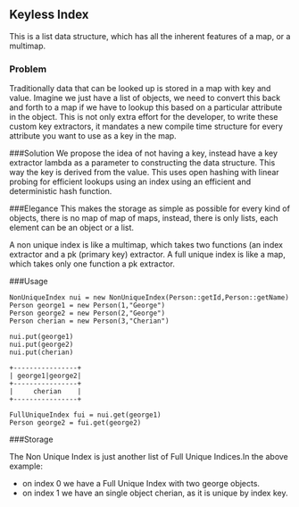 Keyless Index
------------------------------

This is a list data structure, which has all the inherent features of a map, or a multimap.

### Problem
Traditionally data that can be looked up is stored in a map with key and value. Imagine we just have a list of objects, we need to convert this back and forth to a map if we have to lookup this based on a particular attribute in the object.
This is not only extra effort for the developer, to write these custom key extractors, it mandates a new compile time structure for every attribute you want to use as a key in the map.

###Solution
We propose the idea of not having a key, instead have a key extractor lambda as a parameter to constructing the data structure. This way the key is derived from the value.
This uses open hashing with linear probing for efficient lookups using an index using an efficient and deterministic hash function.

###Elegance
This makes the storage as simple as possible for every kind of objects, there is no map of map of maps, instead, there is only lists, each element can be an object or a list.

A non unique index is like a multimap, which takes two functions (an index extractor and a pk (primary key) extractor.
A full unique index is like a map, which takes only one function a pk extractor.



###Usage

    NonUniqueIndex nui = new NonUniqueIndex(Person::getId,Person::getName)
    Person george1 = new Person(1,"George")
    Person george2 = new Person(2,"George")
    Person cherian = new Person(3,"Cherian")

    nui.put(george1)
    nui.put(george2)
    nui.put(cherian)

    +----------------+
    | george1|george2|
    +----------------+
    |     cherian    |
    +----------------+

    FullUniqueIndex fui = nui.get(george1)
    Person george2 = fui.get(george2)

###Storage

The Non Unique Index  is just another list of Full Unique Indices.In the above example:
- on index 0 we have a Full Unique Index with two george objects.
- on index 1 we have an single object cherian, as it is unique by index key.


